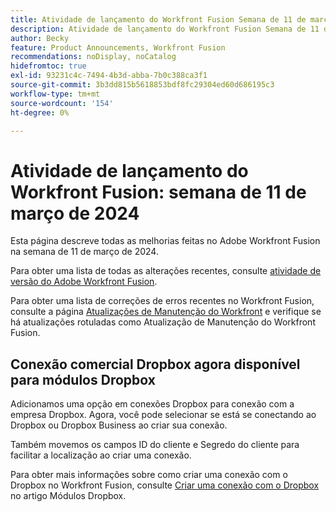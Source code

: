 ```yaml
---
title: Atividade de lançamento do Workfront Fusion Semana de 11 de março de 2024
description: Atividade de lançamento do Workfront Fusion Semana de 11 de março de 2024
author: Becky
feature: Product Announcements, Workfront Fusion
recommendations: noDisplay, noCatalog
hidefromtoc: true
exl-id: 93231c4c-7494-4b3d-abba-7b0c388ca3f1
source-git-commit: 3b3dd815b5618853bdf8fc29304ed60d686195c3
workflow-type: tm+mt
source-wordcount: '154'
ht-degree: 0%

---
```


# Atividade de lançamento do Workfront Fusion: semana de 11 de março de 2024

Esta página descreve todas as melhorias feitas no Adobe Workfront Fusion na semana de 11 de março de 2024.

Para obter uma lista de todas as alterações recentes, consulte [atividade de versão do Adobe Workfront Fusion](../../../product-announcements/product-releases/fusion-release-activity/fusion-release-activity.md).

Para obter uma lista de correções de erros recentes no Workfront Fusion, consulte a página [Atualizações de Manutenção do Workfront](https://experienceleague.adobe.com/docs/workfront-known-issues/releases/current-updates.html) e verifique se há atualizações rotuladas como Atualização de Manutenção do Workfront Fusion.

## Conexão comercial Dropbox agora disponível para módulos Dropbox

Adicionamos uma opção em conexões Dropbox para conexão com a empresa Dropbox. Agora, você pode selecionar se está se conectando ao Dropbox ou Dropbox Business ao criar sua conexão.

Também movemos os campos ID do cliente e Segredo do cliente para facilitar a localização ao criar uma conexão.

Para obter mais informações sobre como criar uma conexão com o Dropbox no Workfront Fusion, consulte [Criar uma conexão com o Dropbox](/help/quicksilver/workfront-fusion/apps-and-their-modules/dropbox-modules.md#create-a-connection-to-dropbox) no artigo Módulos Dropbox.
